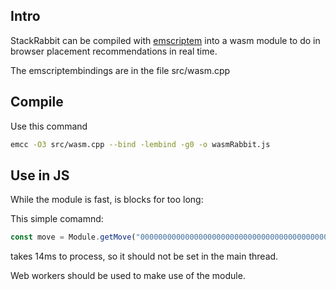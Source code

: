 ## Intro
StackRabbit can be compiled with [emscriptem](https://emscripten.org/) into a wasm module to do in browser placement recommendations in real time.

The emscriptembindings are in the file src/wasm.cpp

## Compile

Use this command

```bash 
emcc -O3 src/wasm.cpp --bind -lembind -g0 -o wasmRabbit.js
```

## Use in JS

While the module is fast, is blocks for too long:

This simple comamnd:
```javascript
const move = Module.getMove("00000000000000000000000000000000000000000000000000000000000000000011100000001110000000111100000111110000011110000011111100011101110011101110001111111000111111100111111110011111111001111111101111111110|18|2|5|0|X...|");
```

takes 14ms to process, so it should not be set in the main thread.

Web workers should be used to make use of the module.



